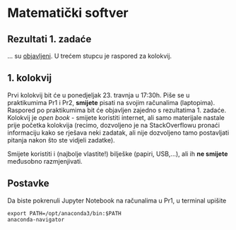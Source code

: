 # Matematički softver

## Rezultati 1. zadaće

... su [objavljeni](https://docs.google.com/spreadsheets/d/e/2PACX-1vToOJUyLHuXkZkcAeBZNCl7WIQH8STNx5vqELr542iFmKzF1iLBdUn9IrtU9_CTIvdBB8dRvbxkiX9s/pubhtml?gid=2126467243&single=true). 
U trećem stupcu je raspored za kolokvij.

## 1. kolokvij

Prvi kolokvij bit će u ponedjeljak 23. travnja u 17:30h. 
Piše se u praktikumima Pr1 i Pr2, **smijete** pisati na svojim računalima (laptopima). 
Raspored po praktikumima bit će objavljen zajedno s rezultatima 1. zadaće. 
Kolokvij je _open book_ - smijete koristiti internet, ali samo materijale nastale prije početka kolokvija
(recimo, dozvoljeno je na StackOverflowu pronaći informaciju kako se rješava neki zadatak,
ali nije dozvoljeno tamo postavljati pitanja nakon što ste vidjeli zadatke).

Smijete koristiti i (najbolje vlastite!) bilješke (papiri, USB,...), ali ih **ne smijete** međusobno razmjenjivati.

## Postavke

Da biste pokrenuli Jupyter Notebook na računalima u Pr1, u terminal upišite

    export PATH=/opt/anaconda3/bin:$PATH
    anaconda-navigator
